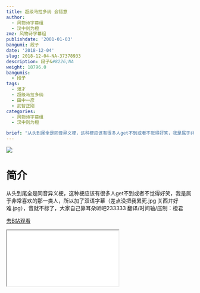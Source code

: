 ```yaml
---
title: 超级马拉多纳 会错意
author:
  - 风物诗字幕组
  - 汉中则为橙
zmz: 风物诗字幕组
publishdate: '2001-01-03'
bangumi: 段子
date: '2018-12-04'
slug: 2018-12-04-NA-37378933
description: 段子&#8226;NA
weight: 18796.0
bangumis:
  - 段子
tags:
  - 漫才
  - 超级马拉多纳
  - 田中一彦
  - 武智正刚
categories:
  - 风物诗字幕组
  - 汉中则为橙

brief: "从头到尾全是同音异义梗，这种梗应该有很多人get不到或者不觉得好笑，我是属于非常喜欢的那一类人，所以加了双语字幕（差点没把我累死.jpg 关西弁好难.jpg），音就不标了，大家自己靠耳朵听吧233333 翻译/时间轴/压制：橙君"
---
```

![](https://i.imgur.com/pHsZc6P.jpg)
# 简介  
从头到尾全是同音异义梗，这种梗应该有很多人get不到或者不觉得好笑，我是属于非常喜欢的那一类人，所以加了双语字幕（差点没把我累死.jpg 关西弁好难.jpg），音就不标了，大家自己靠耳朵听吧233333
翻译/时间轴/压制：橙君  

[去B站观看](https://www.bilibili.com/video/av37378933/)
<div class ="resp-container"><iframe class="testiframe" src="//player.bilibili.com/player.html?aid=37378933"", scrolling="no", allowfullscreen="true" > </iframe></div> 
